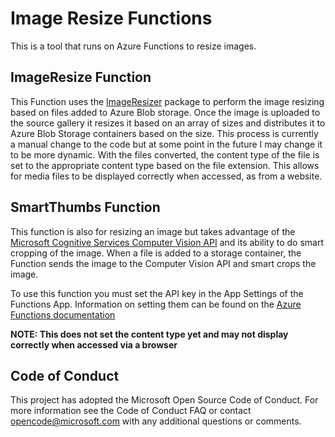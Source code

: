 # Image Resize Functions
This is a tool that runs on Azure Functions to resize images.

## ImageResize Function
This Function uses the [ImageResizer](//www.nuget.org/packages/ImageResizer) package to perform the image resizing based on files added to Azure Blob storage. Once the image is uploaded to the source gallery it resizes it based on an array of sizes and distributes it to Azure Blob Storage containers based on the size. This process is currently a manual change to the code but at some point in the future I may change it to be more dynamic. With the files converted, the content type of the file is set to the appropriate content type based on the file extension. This allows for media files to be displayed correctly when accessed, as from a website.

## SmartThumbs Function
This function is also for resizing an image but takes advantage of the [Microsoft Cognitive Services Computer Vision API](//docs.microsoft.com/en-us/azure/cognitive-services/computer-vision/home) and its ability to do smart cropping of the image. When a file is added to a storage container, the Function sends the image to the Computer Vision API and smart crops the image.

To use this function you must set the API key in the App Settings of the Functions App. Information on setting them can be found on the [Azure Functions documentation](//docs.microsoft.com/en-us/azure/azure-functions/functions-how-to-use-azure-function-app-settings)

**NOTE: This does not set the content type yet and may not display correctly when accessed via a browser**

## Code of Conduct
This project has adopted the Microsoft Open Source Code of Conduct. For more information see the Code of Conduct FAQ or contact opencode@microsoft.com with any additional questions or comments.